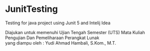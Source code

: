 # JunitTesting
Testing for java project using Junit 5 and Intelij Idea

Diajukan untuk memenuhi Ujian Tengah Semester (UTS) Mata Kuliah Pengujian Dan Pemeliharaan Perangkat Lunak \
yang diampu oleh : Yudi Ahmad Hambali, S.Kom., M.T.
